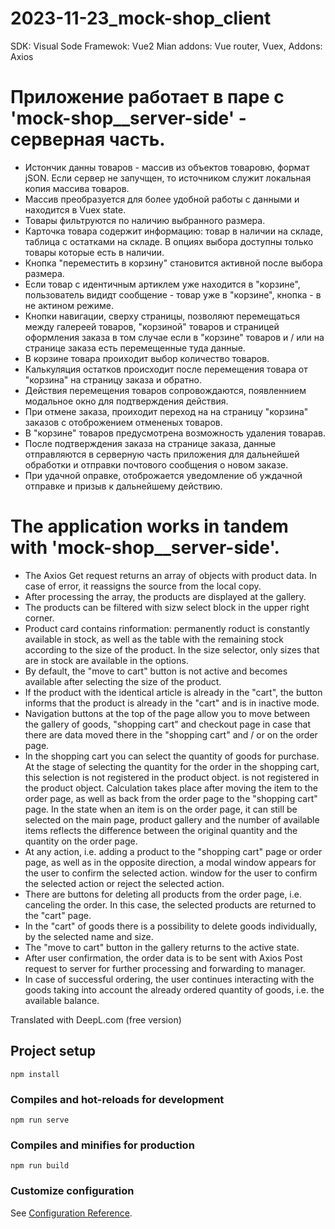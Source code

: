 # 2023-11-23_mock-shop_client
SDK: Visual Sode
Framewok: Vue2
Mian addons: Vue router, Vuex,
Addons: Axios

# Приложение работает в паре с 'mock-shop__server-side' - серверная часть.
- Истончик данны товаров - массив из объектов товаровю, формат jSON. Если сервер не запучщен, то источником служит локальная копия массива товаров.
- Массив преобразуется для более удобной работы с данными и находится в Vuex state.
- Товары фильтруются по наличию выбранного размера.
- Карточка товара содержит информацию: товар в наличии на складе, таблица с остатками на складе. В опциях выбора доступны только товары которые есть в наличии.
- Кнопка "переместить в корзину" становится активной после выбора размера.
- Если товар с идентичным артиклем уже находится в "корзине", пользователь видидт сообщение - товар уже в "корзине", кнопка - в не актином режиме.
- Кнопки навигации, сверху страницы, позволяют перемещаться между галереей товаров, "корзиной" товаров и страницей оформления заказа в том случае если в "корзине" товаров и / или на странице заказа есть перемещенные туда данные.
- В корзине товара проиходит выбор количество товаров.
- Калькуляция остатков происходит после перемещения товара от "корзина" на страницу заказа и обратно. 
- Действия перемещения товаров сопровождаются, появленнием модальное окно для подтверждения действия.
- При отмене заказа, проиходит переход на на страницу "корзина" заказов с отоброжением отмененых товаров.
- В "корзине" товаров предусмотрена возможность удаления товарав.
- После подтверждения заказа на странице заказа, данные отправляются в серверную часть приложения для дальнейшей обработки и отправки почтового сообщения о новом заказе.
- При удачной оправке, отоброжается уведомление об уждачной отправке и призыв к дальнейшему действию.

# The application works in tandem with 'mock-shop__server-side'.
- The Axios Get request returns an array of objects with product data. In case of error, it reassigns the source from the local copy.
- After processing the array, the products are displayed at the gallery.
- The products can be filtered with sizw select block in the upper right corner.
- Product card contains rinformation: permanently roduct is constantly available in stock, as well as the table
 with the remaining stock according to the size of the product. In the size selector, only sizes that are in stock are available in the options.
- By default, the "move to cart" button is not active and becomes available after selecting the size of the product.
- If the product with the identical article is already in the "cart", the button informs that the product is already in the "cart" and is in inactive mode.
- Navigation buttons at the top of the page allow you to move between the gallery of goods, "shopping cart" and checkout page in case that
there are data moved there in the "shopping cart" and / or on the order page.
- In the shopping cart you can select the quantity of goods for purchase. At the stage of selecting the quantity for the order in the shopping cart, this selection is not registered in the product object. 
is not registered in the product object. Calculation takes place after moving the item to the order page, as well as back from the order page
to the "shopping cart" page. In the state when an item is on the order page, it can still be selected on the main page, product gallery
and the number of available items reflects the difference between the original quantity and the quantity on the order page.
- At any action, i.e. adding a product to the "shopping cart" page or order page, as well as in the opposite direction, a modal window appears for the user to confirm the selected action.
window for the user to confirm the selected action or reject the selected action.
- There are buttons for deleting all products from the order page, i.e. canceling the order. In this case, the selected products are returned to the "cart" page.
- In the "cart" of goods there is a possibility to delete goods individually, by the selected name and size. 
- The "move to cart" button in the gallery returns to the active state.
- After user confirmation, the order data is to be sent with Axios Post request to server for further processing and forwarding to manager.
- In case of successful ordering, the user continues interacting with the goods taking into account the already ordered quantity of goods, i.e. the available balance.

Translated with DeepL.com (free version)




## Project setup
```
npm install
```

### Compiles and hot-reloads for development
```
npm run serve
```

### Compiles and minifies for production
```
npm run build
```

### Customize configuration
See [Configuration Reference](https://cli.vuejs.org/config/).
